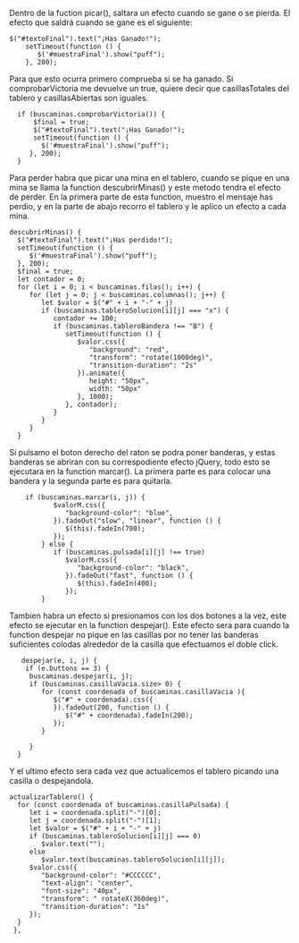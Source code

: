 
Dentro de la fuction picar(), saltara un efecto cuando se gane o se pierda. 
El efecto que saldrá cuando se gane es el siguiente: 

    $("#textoFinal").text("¡Has Ganado!");
        setTimeout(function () {
           $('#muestraFinal').show("puff");
        }, 200);

Para que esto ocurra primero comprueba si se ha ganado. 
Si comprobarVictoria  me devuelve un true, quiere decir que casillasTotales del tablero y casillasAbiertas son iguales.

      if (buscaminas.comprobarVictoria()) {
          $final = true;
          $("#textoFinal").text("¡Has Ganado!");
          setTimeout(function () {
            $('#muestraFinal').show("puff");
         }, 200);
      }




Para perder habra que picar una mina en el tablero, cuando se pique en una mina se llama la function descubrirMinas() 
y este metodo tendra el efecto de perder.
En la primera parte de esta function,  muestro el mensaje has perdio, y en la parte de abajo recorro el tablero y le aplico un efecto a cada mina.

    descubrirMinas() {
      $("#textoFinal").text("¡Has perdido!");
      setTimeout(function () {
         $('#muestraFinal').show("puff");
      }, 200);
      $final = true;
      let contador = 0; 
      for (let i = 0; i < buscaminas.filas(); i++) {
         for (let j = 0; j < buscaminas.columnas(); j++) {
            let $valor = $("#" + i + "-" + j)
            if (buscaminas.tableroSolucion[i][j] === "x") {
               contador += 100;
               if (buscaminas.tableroBandera !== "B") {  
                  setTimeout(function () {
                     $valor.css({
                        "background": "red",
                        "transform": "rotate(1000deg)",
                        "transition-duration": "2s"
                     }).animate({
                        height: "50px",
                        width: "50px"
                     }, 1000);
                  }, contador);
               }
            }
         }
      }





Si pulsamo el boton derecho del raton se podra poner banderas, y estas banderas se abriran con su correspodiente efecto jQuery, todo esto se ejecutara en la function marcar().
 La primera parte es para colocar una bandera y la segunda parte es para quitarla.

        if (buscaminas.marcar(i, j)) {
               $valorM.css({
                  "background-color": "blue",
               }).fadeOut("slow", "linear", function () {
                  $(this).fadeIn(700);
               });
            } else {
               if (buscaminas.pulsada[i][j] !== true)
                  $valorM.css({
                     "background-color": "black",
                  }).fadeOut("fast", function () {
                     $(this).fadeIn(400);
                  });
            }

 
 
 
 
 Tambien habra un efecto si presionamos con los dos botones a la vez, este efecto se ejecutar en la function despejar().
 Este efecto sera para cuando la function despejar no pique en las casillas por no tener las banderas suficientes colodas alrededor de la casilla que efectuamos el doble click.
 
       despejar(e, i, j) {
        if (e.buttons == 3) {          
         buscaminas.despejar(i, j);
         if (buscaminas.casillaVacia.size> 0) {
            for (const coordenada of buscaminas.casillaVacia ){
               $("#" + coordenada).css({
               }).fadeOut(200, function () {
                  $("#" + coordenada).fadeIn(200);
               });
            }
            
         }
      }
     
     

Y el ultimo efecto sera cada vez que actualicemos el tablero picando una casilla o despejandola.

    actualizarTablero() {
      for (const coordenada of buscaminas.casillaPulsada) {
         let i = coordenada.split("-")[0];
         let j = coordenada.split("-")[1];
         let $valor = $("#" + i + "-" + j)
         if (buscaminas.tableroSolucion[i][j] === 0)
            $valor.text("");
         else
            $valor.text(buscaminas.tableroSolucion[i][j]);
         $valor.css({
            "background-color": "#CCCCCC",
            "text-align": "center",
            "font-size": "40px",
            "transform": " rotateX(360deg)",
            "transition-duration": "1s"
         });
      }
     },
      


